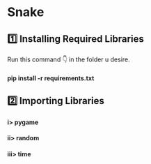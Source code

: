 # Snake
## :one: Installing Required Libraries
Run this command 👇 in the folder u desire.
#### pip install -r requirements.txt
## 2️⃣ Importing Libraries
#### i> pygame
#### ii> random
#### iii> time



